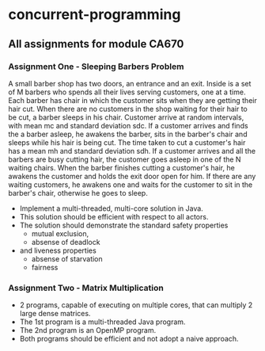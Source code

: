 # concurrent-programming

## All assignments for module CA670

### Assignment One - Sleeping Barbers Problem

A small barber shop has two doors, an entrance and an exit. Inside is a set of M barbers who spends all their lives serving customers, one at a time. Each barber has chair in which the customer sits when they are getting their hair cut. When there are no customers in the shop waiting for their hair to be cut, a barber sleeps in his chair. Customer arrive at random intervals, with mean mc and standard deviation sdc. If a customer arrives and finds the a barber asleep, he awakens the barber, sits in the barber's chair and sleeps while his hair is being cut. The time taken to cut a customer's hair has a mean mh and standard deviation sdh. If a customer arrives and all the barbers are busy cutting hair, the customer goes asleep in one of the N waiting chairs. When the barber finishes cutting a customer's hair, he awakens the customer and holds the exit door open for him. If there are any waiting customers, he awakens one and waits for the customer to sit in the barber's chair, otherwise he goes to sleep.

- Implement a multi-threaded, multi-core solution in Java.
- This solution should be efficient with respect to all actors. 
- The solution should demonstrate the standard safety properties
   - mutual exclusion,
   - absense of deadlock
- and liveness properties
   - absense of starvation
   - fairness

### Assignment Two - Matrix Multiplication
- 2 programs, capable of executing on multiple cores, that can multiply 2 large dense matrices.
- The 1st program is a multi-threaded Java program.
- The 2nd program is an OpenMP program.
- Both programs should be efficient and not adopt a naive approach.
